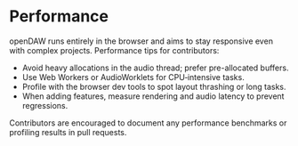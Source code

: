 # Performance

openDAW runs entirely in the browser and aims to stay responsive even with complex projects. Performance tips for contributors:

- Avoid heavy allocations in the audio thread; prefer pre-allocated buffers.
- Use Web Workers or AudioWorklets for CPU‑intensive tasks.
- Profile with the browser dev tools to spot layout thrashing or long tasks.
- When adding features, measure rendering and audio latency to prevent regressions.

Contributors are encouraged to document any performance benchmarks or profiling results in pull requests.
